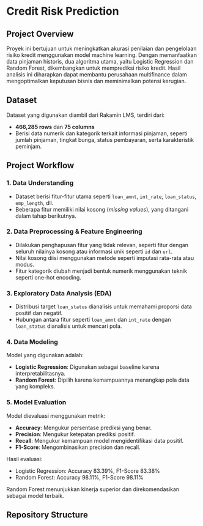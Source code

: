 # Credit Risk Prediction  

## Project Overview  
Proyek ini bertujuan untuk meningkatkan akurasi penilaian dan pengelolaan risiko kredit menggunakan model machine learning. Dengan memanfaatkan data pinjaman historis, dua algoritma utama, yaitu Logistic Regression dan Random Forest, dikembangkan untuk memprediksi risiko kredit. Hasil analisis ini diharapkan dapat membantu perusahaan multifinance dalam mengoptimalkan keputusan bisnis dan meminimalkan potensi kerugian.  

## Dataset  
Dataset yang digunakan diambil dari Rakamin LMS, terdiri dari:  
- **466,285 rows** dan **75 columns**  
- Berisi data numerik dan kategorik terkait informasi pinjaman, seperti jumlah pinjaman, tingkat bunga, status pembayaran, serta karakteristik peminjam.  

## Project Workflow  

### 1. Data Understanding  
- Dataset berisi fitur-fitur utama seperti `loan_amnt`, `int_rate`, `loan_status`, `emp_length`, dll.  
- Beberapa fitur memiliki nilai kosong (*missing values*), yang ditangani dalam tahap berikutnya.  

### 2. Data Preprocessing & Feature Engineering  
- Dilakukan penghapusan fitur yang tidak relevan, seperti fitur dengan seluruh nilainya kosong atau informasi unik seperti `id` dan `url`.  
- Nilai kosong diisi menggunakan metode seperti imputasi rata-rata atau modus.  
- Fitur kategorik diubah menjadi bentuk numerik menggunakan teknik seperti one-hot encoding.  

### 3. Exploratory Data Analysis (EDA)  
- Distribusi target `loan_status` dianalisis untuk memahami proporsi data positif dan negatif.  
- Hubungan antara fitur seperti `loan_amnt` dan `int_rate` dengan `loan_status` dianalisis untuk mencari pola.  

### 4. Data Modeling  
Model yang digunakan adalah:  
- **Logistic Regression**: Digunakan sebagai baseline karena interpretabilitasnya.  
- **Random Forest**: Dipilih karena kemampuannya menangkap pola data yang kompleks.  

### 5. Model Evaluation  
Model dievaluasi menggunakan metrik:  
- **Accuracy**: Mengukur persentase prediksi yang benar.  
- **Precision**: Mengukur ketepatan prediksi positif.  
- **Recall**: Mengukur kemampuan model mengidentifikasi data positif.  
- **F1-Score**: Mengombinasikan precision dan recall.  

Hasil evaluasi:  
- Logistic Regression: Accuracy 83.39%, F1-Score 83.38%  
- Random Forest: Accuracy 98.11%, F1-Score 98.11%  

Random Forest menunjukkan kinerja superior dan direkomendasikan sebagai model terbaik.  

## Repository Structure  
